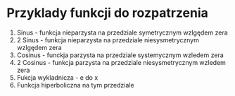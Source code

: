 # Przyklady funkcji do rozpatrzenia

1. Sinus - funkcja nieparzysta na przedziale symetrycznym wzlgędem zera
2. 2 Sinus - funkcja nieparzysta na przedziale niesysmetrycznym wzlgędem zera
3. Cosinus - funckja parzysta na przedziale systemycznym wzledem zera
4. 2 Cosinus - funkcja parzysta na przedziale niesysmetrycznym wzledem zera
5. Fukcja wykladnicza - e do x
6. Funkcja hiperboliczna na tym przedziale
